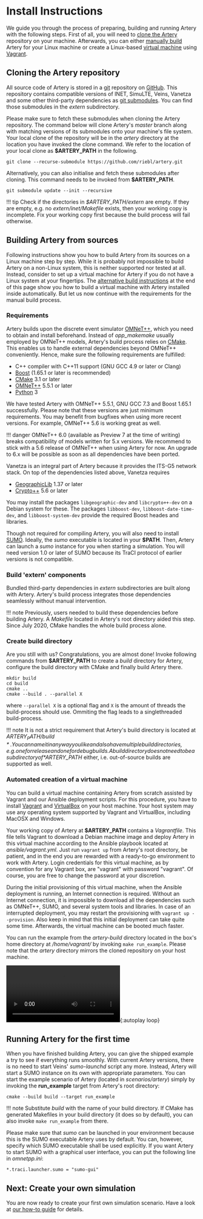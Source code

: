 # Install Instructions

We guide you through the process of preparing, building and running Artery with the following steps.
First of all, you will need to [clone the Artery](#cloning-the-artery-repository) repository on your machine.
Afterwards, you can either [manually build](#building-artery-from-sources) Artery for your Linux machine or create a Linux-based [virtual machine](#automated-creation-of-a-virtual-machine) using
[Vagrant](https://vagrantup.com).

## Cloning the Artery repository

All source code of Artery is stored in a [git](https://git-scm.com) repository on [GitHub](https://github.com/riebl/artery).
This repository contains compatible versions of INET, SimuLTE, Veins, Vanetza and some other third-party dependencies as
[git submodules](https://git-scm.com/docs/git-submodule).
You can find those submodules in the *extern* subdirectory.

Please make sure to fetch these submodules when cloning the Artery repository.
The command below will clone Artery's _master_ branch along with matching versions of its submodules onto your machine's
file system.
Your local clone of the repository will be in the *artery* directory at the location you have invoked the clone command.
We refer to the location of your local clone as **$ARTERY_PATH** in the following.

```shell
git clone --recurse-submodule https://github.com/riebl/artery.git
```

Alternatively, you can also initialise and fetch these submodules after cloning.
This command needs to be invoked from **$ARTERY_PATH**.

```shell
git submodule update --init --recursive
```
!!! tip
    Check if the directories in *$ARTERY_PATH/extern* are empty.
    If they are empty, e.g. no *extern/inet/Makefile* exists, then your working copy is incomplete.
    Fix your working copy first because the build process will fail otherwise.


## Building Artery from sources

Following instructions show you how to build Artery from its sources on a Linux machine step by step.
While it is probably not impossible to build Artery on a non-Linux system, this is neither supported nor tested at all.
Instead, consider to set up a virtual machine for Artery if you do not have a Linux system at your fingertips.
The [alternative build instructions](#automated-creation-of-a-virtual-machine) at the end of this page show you how to build a virtual machine with Artery installed inside automatically.
But let us now continue with the requirements for the manual build process.

### Requirements

Artery builds upon the discrete event simulator [OMNeT++](https://omnetpp.org), which you need to obtain and install beforehand.
Instead of *opp_makemake* usually employed by OMNeT++ models, Artery's build process relies on [CMake](https://cmake.org).
This enables us to handle external dependencies beyond OMNeT++ conveniently.
Hence, make sure the following requirements are fulfilled:

- C++ compiler with C++11 support (GNU GCC 4.9 or later or Clang)
- [Boost](https://www.boost.org) (1.65.1 or later is recommended)
- [CMake](http://www.cmake.org) 3.1 or later
- [OMNeT++](https://omnetpp.org) 5.5.1 or later
- [Python](https://www.python.org) 3

We have tested Artery with OMNeT++ 5.5.1, GNU GCC 7.3 and Boost 1.65.1 successfully.
Please note that these versions are just minimum requirements.
You may benefit from bugfixes when using more recent versions.
For example, OMNeT++ 5.6 is working great as well.

!!! danger
    OMNeT++ 6.0 (available as Preview 7 at the time of writing) breaks compatibility of models written for 5.x versions.
    We recommend to stick with a 5.6 release of OMNeT++ when using Artery for now.
    An upgrade to 6.x will be possible as soon as all dependencies have been ported.

Vanetza is an integral part of Artery because it provides the ITS-G5 network stack.
On top of the dependencies listed above, Vanetza requires

- [GeographicLib](https://geographiclib.sourceforge.io) 1.37 or later
- [Crypto++](https://www.cryptopp.com) 5.6 or later

You may install the packages `libgeographic-dev` and `libcrypto++-dev` on a Debian system for these.
The packages `libboost-dev`, `libboost-date-time-dev`, and `libboost-system-dev` provide the required Boost heades and libraries.

Though not required for compiling Artery, you will also need to install [SUMO](https://sumo.dlr.de).
Ideally, the *sumo* executable is located in your **$PATH**.
Then, Artery can launch a *sumo* instance for you when starting a simulation.
You will need version 1.0 or later of SUMO because its TraCI protocol of earlier versions is not compatible.


### Build 'extern' components

Bundled third-party dependencies in *extern* subdirectories are built along with Artery.
Artery's build process integrates those dependencies seamlessly without manual intervention.

!!! note
    Previously, users needed to build these dependencies before building Artery.
    A *Makefile* located in Artery's root directory aided this step.
    Since July 2020, CMake handles the whole build process alone.


### Create build directory
Are you still with us? Congratulations, you are almost done!
Invoke following commands from **$ARTERY_PATH** to create a *build* directory for Artery, configure the build directory with CMake and finally build Artery there.

```shell
mkdir build
cd build
cmake ..
cmake --build . --parallel X
```
where `--parallel X` is a optional flag and `X` is the amount of threads the build-process should use.
Ommiting the flag leads to a singlethreaded build-process. 

!!! note
    It is not a strict requirement that Artery's build directory is located at *$ARTERY_PATH/build*.
    You can name it in any way you like and also have multiple build directories, e.g. one for release and one for debug builds.
    A build directory does not need to be a subdirectory of *$ARTERY_PATH* either, i.e. out-of-source builds are supported as well.


### Automated creation of a virtual machine

You can build a virtual machine containing Artery from scratch assisted by Vagrant and our Ansible deployment scripts.
For this procedure, you have to install [Vagrant](https://www.vagrantup.com) and [VirtualBox](https://www.virtualbox.org) on your host machine.
Your host system may use any operating system supported by Vagrant and VirtualBox, including MacOSX and Windows.

Your working copy of Artery at **$ARTERY_PATH** contains a *Vagrantfile*.
This file tells Vagrant to download a Debian machine image and deploy Artery in this virtual machine according to the
Ansible playbook located at *ansible/vagrant.yml*.
Just run `vagrant up` from Artery's root directory, be patient, and in the end you are rewarded with a ready-to-go
environment to work with Artery.
Login credentials for this virtual machine, as by convention for any Vagrant box, are "vagrant" with password "vagrant".
Of course, you are free to change the password at your discretion.

During the initial provisioning of this virtual machine, when the Ansible deployment is running, an Internet connection is required.
Without an Internet connection, it is impossible to download all the dependencies such as OMNeT++, SUMO, and several system tools and libraries.
In case of an interrupted deployment, you may restart the provisioning with `vagrant up --provision`.
Also keep in mind that this initial deployment can take quite some time.
Afterwards, the virtual machine can be booted much faster.

You can run the example from the *artery-build* directory located in the box's home directory at */home/vagrant/* by
invoking `make run_example`.
Please note that the *artery* directory mirrors the cloned repository on your host machine.

![Starting Artery in virtual machine supplied by Vagrant](../assets/vagrant.webm){:autoplay loop}


## Running Artery for the first time

When you have finished building Artery, you can give the shipped example a try to see if everything runs smoothly.
With current Artery versions, there is no need to start Veins' *sumo-launchd* script any more.
Instead, Artery will start a SUMO instance on its own with appropriate parameters.
You can start the example scenario of Artery (located in *scenarios/artery*) simply by invoking the **run_example** target from Artery's root directory:

```shell
cmake --build build --target run_example
```
!!! note
    Substitute *build* with the name of your build directory.
    If CMake has generated Makefiles in your build directory (it does so by default), you can also invoke `make run_example` from there.

Please make sure that *sumo* can be launched in your environment because this is the SUMO executable Artery uses by default.
You can, however, specify which SUMO executable shall be used explicitly.
If you want Artery to start SUMO with a graphical user interface, you can put the following line in *omnetpp.ini*:

```
*.traci.launcher.sumo = "sumo-gui"
```


## Next: Create your own simulation

You are now ready to create your first own simulation scenario.
Have a look at [our how-to guide](custom-simulation.md) for details.
